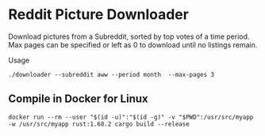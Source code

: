 # Reddit Picture Downloader

Download pictures from a Subreddit, 
sorted by top votes of a time period. 
Max pages can be specified or left as 0 to download until no listings remain.

Usage
```
./downloader --subreddit aww --period month  --max-pages 3
```

## Compile in Docker for Linux
```
docker run --rm --user "$(id -u)":"$(id -g)" -v "$PWD":/usr/src/myapp -w /usr/src/myapp rust:1.68.2 cargo build --release
```
